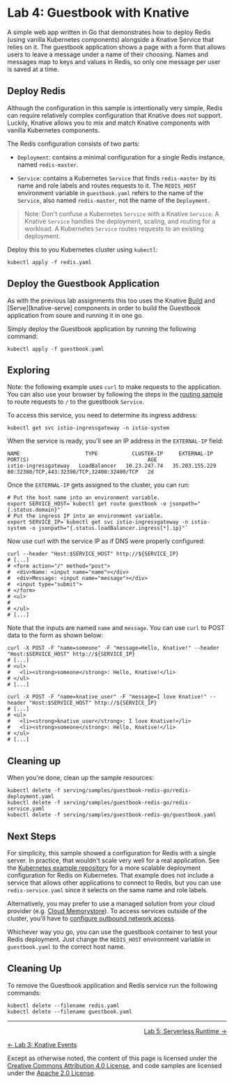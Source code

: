 # Lab 4: Guestbook with Knative

A simple web app written in Go that demonstrates how to deploy Redis (using
vanilla Kubernetes components) alongside a Knative Service that relies on
it. The guestbook application shows a page with a form that allows users to
leave a message under a name of their choosing. Names and messages map to keys
and values in Redis, so only one message per user is saved at a time.

## Deploy Redis

Although the configuration in this sample is intentionally very simple, Redis
can require relatively complex configuration that Knative does not support.
Luckily, Knative allows you to mix and match Knative components with vanilla
Kubernetes components.

The Redis configuration consists of two parts:

* `Deployment`: contains a minimal configuration for a single Redis instance,
  named `redis-master`.

* `Service`: contains a Kubernetes `Service` that finds `redis-master` by its
  name and role labels and routes requests to it. The `REDIS_HOST` environment
  variable in `guestbook.yaml` refers to the name of the `Service`, also named
  `redis-master`, not the name of the `Deployment`.

> Note: Don't confuse a Kubernetes `Service` with a Knative `Service`. A Knative
> `Service` handles the deployment, scaling, and routing for a workload. A
> Kubernetes `Service` routes requests to an existing deployment.

Deploy this to you Kubernetes cluster using `kubectl`:

```shell
kubectl apply -f redis.yaml
```

## Deploy the Guestbook Application

As with the previous lab assignments this too uses the Knative
[Build][knative-build] and [Serve][knative-serve] components in order to build
the Guestbook application from soure and running it in one go.

[knative-build]: https://www.knative.dev/docs/build
[knative-serving]: https://www.knative.dev/docs/serving/

Simply deploy the Guestbook application by running the following command:

```shell
kubectl apply -f guestbook.yaml
```

## Exploring

Note: the following example uses `curl` to make requests to the application. You
can also use your browser by following the steps in the [routing
sample](/serving/samples/knative-routing-go) to route requests to `/` to the
guestbook `Service`.

To access this service, you need to determine its ingress address:

```shell
kubectl get svc istio-ingressgateway -n istio-system
```

When the service is ready, you'll see an IP address in the `EXTERNAL-IP` field:

```
NAME                     TYPE           CLUSTER-IP     EXTERNAL-IP      PORT(S)                                      AGE
istio-ingressgateway   LoadBalancer   10.23.247.74   35.203.155.229   80:32380/TCP,443:32390/TCP,32400:32400/TCP   2d
```

Once the `EXTERNAL-IP` gets assigned to the cluster, you can run:

```shell
# Put the host name into an environment variable.
export SERVICE_HOST=`kubectl get route guestbook -o jsonpath="{.status.domain}"`
# Put the ingress IP into an environment variable.
export SERVICE_IP=`kubectl get svc istio-ingressgateway -n istio-system -o jsonpath="{.status.loadBalancer.ingress[*].ip}"`
```

Now use curl with the service IP as if DNS were properly configured:

```shell
curl --header "Host:$SERVICE_HOST" http://${SERVICE_IP}
# [...]
# <form action="/" method="post">
#  <div>Name: <input name="name"></div>
#  <div>Message: <input name="message"></div>
#  <input type="submit">
# </form>
# <ul>
#
# </ul>
# [...]
```

Note that the inputs are named `name` and `message`. You can use `curl` to POST
data to the form as shown below:

```shell
curl -X POST -F "name=someone" -F "message=Hello, Knative!" --header "Host:$SERVICE_HOST" http://${SERVICE_IP}
# [...]
# <ul>
#   <li><strong>someone</strong>: Hello, Knative!</li>
# </ul>
# [...]
```

```shell
curl -X POST -F "name=knative_user" -F "message=I love Knative!" --header "Host:$SERVICE_HOST" http://${SERVICE_IP}
# [...]
# <ul>
#   <li><strong>knative_user</strong>: I love Knative!</li>
#   <li><strong>someone</strong>: Hello, Knative!</li>
# </ul>
# [...]
```

## Cleaning up

When you're done, clean up the sample resources:

```shell
kubectl delete -f serving/samples/guestbook-redis-go/redis-deployment.yaml
kubectl delete -f serving/samples/guestbook-redis-go/redis-service.yaml
kubectl delete -f serving/samples/guestbook-redis-go/guestbook.yaml
```

## Next Steps

For simplicity, this sample showed a configuration for Redis with a single
server. In practice, that wouldn't scale very well for a real application. See
the [Kubernetes example repository](https://github.com/kubernetes/examples/tree/master/staging/storage/redis)
for a more scalable deployment configuration for Redis on Kubernetes. That
example does not include a service that allows other applications to connect to
Redis, but you can use `redis-service.yaml` since it selects on the same name
and role labels.

Alternatively, you may prefer to use a managed solution from your cloud provider
(e.g. [Cloud Memorystore](https://cloud.google.com/memorystore/)). To access
services outside of the cluster, you'll have to
[configure outbound network access](/serving/outbound-network-access.md).

Whichever way you go, you can use the guestbook container to test your Redis
deployment. Just change the `REDIS_HOST` environment variable in
`guestbook.yaml` to the correct host name.

## Cleaning Up

To remove the Guestbook application and Redis service run the following commands:

```shell
kubectl delete --filename redis.yaml
kubectl delete --filename guestbook.yaml
```

---

<p align="right"><a href="../5-buildpack">Lab 5: Serverless Runtime →</a></p>
<p align="left"><a href="../2-build">← Lab 3: Knative Events</a></p>

Except as otherwise noted, the content of this page is licensed under the
[Creative Commons Attribution 4.0 License][cc-by], and code samples are licensed
under the [Apache 2.0 License][apache-2-0].

[cc-by]: https://creativecommons.org/licenses/by/4.0/
[apache-2-0]: https://www.apache.org/licenses/LICENSE-2.0
